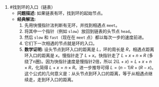 1. #找到环的入口（链表） 
	*   **问题描述:** 如果链表有环，找到环的起始节点。
    *   **经典解法:**
        1.  先用快慢指针法判断有无环，并找到相遇点 `meet`。
        2.  将其中一个指针（例如 `slow`）放回到链表的头节点 `head`。
        3.  然后 `slow` 和 `fast`（现在在 `meet` 点）都以每次一步的速度前进。
        4.  它们下一次相遇的节点就是环的入口。
        5.  **数学证明:** 设头节点到环入口的距离是 $L$，环的周长是 $R$，相遇点距离环入口的距离是 $x$。慢指针走了 $L+x$。快指针走了 $L+x+n \times R$ (多绕了n圈)。因为快指针速度是慢指针2倍，所以 $2(L+x) = L+x+n \times R$，化简得 $L+x = n \times R$。进一步推导可得 $L = (n-1)R + (R-x)$。这个公式的几何意义是：从头节点到环入口的距离，等于从相遇点继续走，走到环入口的距离。